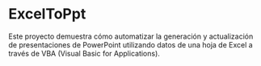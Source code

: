 # ExcelToPpt
Este proyecto demuestra cómo automatizar la generación y actualización de presentaciones de PowerPoint utilizando datos de una hoja de Excel a través de VBA (Visual Basic for Applications).
